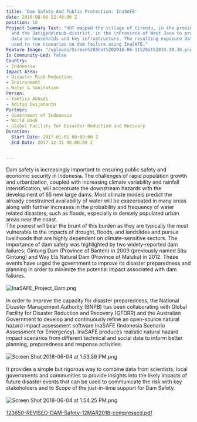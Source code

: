 ```yaml
---
title: 'Dam Safety And Public Protection: InaSAFE'
date: 2018-06-06 22:40:00 Z
position: 10
Project Summary Text: "HOT mapped the village of Cirendu, in the province of Banten
  and the Jatigede\nsub-district, in the \nProvince of West Java to provide comprehensive
  data on households and key infrastructure. The resulting exposure data was subsequently
  used to run scenarios on dam failure using InaSAFE."
Feature Image: "/uploads/Screen%20Shot%202018-06-11%20at%2014.30.36.png"
Is Community-Led: false
Country:
- Indonesia
Impact Area:
- Disaster Risk Reduction
- Environment
- Water & Sanitation
Person:
- Yantisa Akhadi
- Adityo Dwijananto
Partner:
- Government of Indonesia
- World Bank
- Global Facility for Disaster Reduction and Recovery
Duration:
  Start Date: 2017-01-01 00:00:00 Z
  End Date: 2017-12-31 00:00:00 Z


---
```


Dam safety is increasingly important to ensuring public safety and economic security in Indonesia. The challenges of rapid population growth and urbanization, coupled with increasing climate variability and rainfall intensification, will accentuate the downstream hazards with the development of 65 new large dams. Most climate models predict the already constrained availability of water will be exacerbated in many areas along with further increases in the probability and frequency of water related disasters, such as floods, especially in densely populated urban areas near the coast. 
<br />
The poorest will bear the brunt of this burden as they are typically the most vulnerable to the impacts of drought, floods, and landslides and pursue livelihoods that are highly dependent on climate-sensitive sectors. The importance of dam safety was highlighted by two widely-reported dam
failures; Gintung Dam (Province of Banten) in 2009 (previously named Situ Gintung) and Way Ela Natural Dam (Province of Maluku) in 2012. These events have urged the government to improve its disaster preparedness and planning in order to minimize the
potential impact associated with dam failures.
<br />
<br />
![InaSAFE_Project_Dam.png](/uploads/InaSAFE_Project_Dam.png)
<br />
<br />
In order to improve the capacity for disaster preparedness, the National Disaster Management Authority (BNPB) has been collaborating with Global Facility for Disaster Reduction and Recovery (GFDRR) and the Australian Government to develop and continuously refine an open-source natural hazard impact assessment software InaSAFE (Indonesia Scenario Assessment for Emergency). InaSAFE produces realistic natural hazard impact scenarios from different technical and social data to inform
better planning, preparedness and response activities. 
<br />
<br />
![Screen Shot 2018-06-04 at 1.53.59 PM.png](/uploads/Screen%20Shot%202018-06-04%20at%201.53.59%20PM.png)
<br />
<br />
It provides a simple but rigorous way to combine data from scientists, local governments and communities to provide insights into the likely impacts of future disaster events that can be used to communicate the risk with key stakeholders and to Scope of the just-in-time support for Dam Safety.
<br />
<br />
![Screen Shot 2018-06-04 at 1.54.25 PM.png](/uploads/Screen%20Shot%202018-06-04%20at%201.54.25%20PM.png)
<br />
<br />
[123650-REVISED-DAM-Safety-12MAR2018-compressed.pdf](/uploads/123650-REVISED-DAM-Safety-12MAR2018-compressed.pdf)

<br />